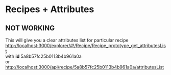 # Recipes + Attributes

## NOT WORKING

This will give you a clear attributes list for particular recipe  
[http://localhost:3000/explorer/\#!/Recipe/Recipe\_prototype\_get\_attributesList](http://localhost:3000/explorer/#!/Recipe/Recipe_prototype_get_attributesList)  
with **id** 5a8b57fc25b0113b4b961a0a  
or  
[http://localhost:3000/api/recipe/5a8b57fc25b0113b4b961a0a/attributesList](http://localhost:3000/api/recipe/5a8b57fc25b0113b4b961a0a/attributesList)

